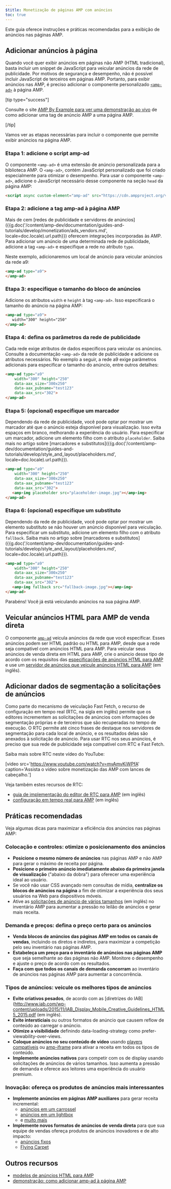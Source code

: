 ```yaml
---
$title: Monetização de páginas AMP com anúncios
toc: true
---
```




Este guia oferece instruções e práticas recomendadas para a exibição de anúncios nas páginas AMP.

## Adicionar anúncios à página

Quando você quer exibir anúncios em páginas não AMP (HTML tradicional), basta incluir um snippet de JavaScript para veicular anúncios da rede de publicidade.  Por motivos de segurança e desempenho, não é possível incluir JavaScript de terceiros em páginas AMP.  Portanto, para exibir anúncios nas AMP, é preciso adicionar o componente personalizado [`<amp-ad>`](/pt_br/docs/reference/components/amp-ad.html) à página AMP.

[tip type="success"]

Consulte o site [AMP By Example para ver uma demonstração ao vivo](https://ampbyexample.com/components/amp-ad/) de como adicionar uma tag de anúncio AMP a uma página AMP.

[/tip]

Vamos ver as etapas necessárias para incluir o componente que permite exibir anúncios na página AMP.

### Etapa 1: adicione o script amp-ad

O componente `<amp-ad>` é uma extensão de anúncio personalizada para a biblioteca AMP. O `<amp-ad>`, contém JavaScript personalizado que foi criado especialmente para otimizar o desempenho. Para usar o componente `<amp-ad>`, adicione o JavaScript necessário desse componente na seção `head` da página AMP:

```html
<script async custom-element="amp-ad" src="https://cdn.ampproject.org/v0/amp-ad-0.1.js"></script>
```

### Etapa 2: adicione a tag amp-ad à página AMP

Mais de cem [redes de publicidade e servidores de anúncios]({{g.doc('/content/amp-dev/documentation/guides-and-tutorials/develop/monetization/ads_vendors.md', locale=doc.locale).url.path}}) oferecem integrações incorporadas às AMP.  Para adicionar um anúncio de uma determinada rede de publicidade, adicione a tag `<amp-ad>` e especifique a rede no atributo `type`.

Neste exemplo, adicionaremos um local de anúncio para veicular anúncios da rede a9: 

```html
<amp-ad type="a9">
</amp-ad>
```

### Etapa 3: especifique o tamanho do bloco de anúncios

Adicione os atributos `width` e `height` à tag `<amp-ad>`.  Isso especificará o tamanho do anúncio na página AMP: 

```html hl_lines="2"
<amp-ad type="a9">
   width="300" height="250"
</amp-ad>
```

### Etapa 4: defina os parâmetros da rede de publicidade

Cada rede exige atributos de dados específicos para veicular os anúncios.  Consulte a documentação `<amp-ad>` da rede de publicidade e adicione os atributos necessários. No exemplo a seguir, a rede a9 exige parâmetros adicionais para especificar o tamanho do anúncio, entre outros detalhes:

```html hl_lines="3 4 5"
<amp-ad type="a9"
    width="300" height="250"
    data-aax_size="300x250"
    data-aax_pubname="test123"
    data-aax_src="302">
</amp-ad>
```

### Etapa 5: (opcional) especifique um marcador 

Dependendo da rede de publicidade, você pode optar por mostrar um marcador até que o anúncio esteja disponível para visualização. Isso evita espaços em branco, melhorando a experiência do usuário.  Para especificar um marcador, adicione um elemento filho com o atributo `placeholder`. Saiba mais no artigo sobre [marcadores e substitutos]({{g.doc('/content/amp-dev/documentation/guides-and-tutorials/develop/style_and_layout/placeholders.md', locale=doc.locale).url.path}}).

```html hl_lines="6"
<amp-ad type="a9"
    width="300" height="250"
    data-aax_size="300x250"
    data-aax_pubname="test123"
    data-aax_src="302">
   <amp-img placeholder src="placeholder-image.jpg"></amp-img>
</amp-ad>
```

### Etapa 6: (opcional) especifique um substituto 

Dependendo da rede de publicidade, você pode optar por mostrar um elemento substituto se não houver um anúncio disponível para veiculação. Para especificar um substituto, adicione um elemento filho com o atributo `fallback`. Saiba mais no artigo sobre [marcadores e substitutos]({{g.doc('/content/amp-dev/documentation/guides-and-tutorials/develop/style_and_layout/placeholders.md', locale=doc.locale).url.path}}).

```html hl_lines="6"
<amp-ad type="a9"
    width="300" height="250"
    data-aax_size="300x250"
    data-aax_pubname="test123"
    data-aax_src="302">
   <amp-img fallback src="fallback-image.jpg"></amp-img>
</amp-ad>
```

Parabéns! Você já está veiculando anúncios na sua página AMP.

## Veicular anúncios HTML para AMP de venda direta

O componente [`amp-ad`](/pt_br/docs/reference/components/amp-ad.html) veicula anúncios da rede que você especificar.  Esses anúncios podem ser HTML padrão ou HTML para AMP, desde que a rede seja compatível com anúncios HTML para AMP. Para veicular seus anúncios de venda direta em HTML para AMP, crie o anúncio desse tipo de acordo com os requisitos das [especificações de anúncios HTML para AMP](/pt_br/docs/ads/a4a_spec.html) e use um [servidor de anúncios que veicule anúncios HTML para AMP](https://github.com/ampproject/amphtml/blob/master/ads/google/a4a/docs/a4a-readme.md#publishers) (em inglês).

## Adicionar dados de segmentação a solicitações de anúncios

Como parte do mecanismo de veiculação Fast Fetch, o recurso de configuração em tempo real (RTC, na sigla em inglês) permite que os editores incrementem as solicitações de anúncios com informações de segmentação próprias e de terceiros que são recuperadas no tempo de execução. O RTC permite até cinco frases de destaque nos servidores de segmentação para cada local de anúncio, e os resultados delas são anexados à solicitação de anúncio.  Para usar RTC nos seus anúncios, é preciso que sua rede de publicidade seja compatível com RTC e Fast Fetch.  

Saiba mais sobre RTC neste vídeo do YouTube:

[video src='https://www.youtube.com/watch?v=mvAmvKiWPfA' caption='Assista o vídeo sobre monetização das AMP com lances de cabeçalho.']

Veja também estes recursos de RTC:

*   [guia de implementação do editor de RTC para AMP](https://github.com/ampproject/amphtml/blob/master/extensions/amp-a4a/rtc-publisher-implementation-guide.md) (em inglês)
*   [configuração em tempo real para AMP](https://github.com/ampproject/amphtml/blob/master/extensions/amp-a4a/rtc-documentation.md) (em inglês)


## Práticas recomendadas

Veja algumas dicas para maximizar a eficiência dos anúncios nas páginas AMP:


### Colocação e controles: otimize o posicionamento dos anúncios

*   **Posicione o mesmo número de anúncios** nas páginas AMP e não AMP para gerar o máximo de receita por página.
*   **Posicione o primeiro anúncio imediatamente abaixo da primeira janela de visualização** ("abaixo da dobra") para oferecer uma experiência ideal ao usuário.
*   Se você não usar CSS avançado nem consultas de mídia, **centralize os blocos de anúncios na página** a fim de otimizar a experiência dos seus usuários na Web para dispositivos móveis.
*   Ative as [solicitações de anúncio de vários tamanhos](https://github.com/ampproject/amphtml/blob/master/ads/README.md#support-for-multi-size-ad-requests) (em inglês) no inventário AMP para aumentar a pressão no leilão de anúncios e gerar mais receita.

### Demanda e preços: defina o preço certo para os anúncios

*   **Venda blocos de anúncios das páginas AMP em todos os canais de vendas**, incluindo os diretos e indiretos, para maximizar a competição pelo seu inventário nas páginas AMP.
*   **Estabeleça um preço para o inventário de anúncios nas páginas AMP** que seja semelhante ao das páginas não AMP. Monitore o desempenho e ajuste o preço de acordo com os resultados.
*   **Faça com que todos os canais de demanda concorram** ao inventário de anúncios nas páginas AMP para aumentar a concorrência.

### Tipos de anúncios: veicule os melhores tipos de anúncios

*   **Evite criativos pesados**, de acordo com as [diretrizes do IAB](http://www.iab.com/wp-content/uploads/2015/11/IAB_Display_Mobile_Creative_Guidelines_HTML5_2015.pdf (em inglês).
*   **Evite intersticiais** ou outros formatos de anúncio que causem reflow de conteúdo ao carregar o anúncio.
*   **Otimize a visibilidade** definindo data-loading-strategy como prefer-viewability-over-views.
*   **Coloque anúncios no seu conteúdo de vídeo** usando [players compatíveis](/pt_br/docs/reference/components.html#media) ou [amp-iframe](https://ampbyexample.com/components/amp-iframe/) para ativar a receita em todos os tipos de conteúdo.
*   **Implemente anúncios nativos** para competir com os de display usando solicitações de anúncios de vários tamanhos. Isso aumenta a pressão de demanda e oferece aos leitores uma experiência do usuário premium.

### Inovação: ofereça os produtos de anúncios mais interessantes

*   **Implemente anúncios em páginas AMP auxiliares** para gerar receita incremental:
    *   [anúncios em um carrossel](https://ampbyexample.com/amp-ads/advanced_ads/carousel_ad/)
    *   [anúncios em um lightbox](https://ampbyexample.com/amp-ads/experimental_ads/lightbox_ad/)
    *   e [muito mais](https://ampbyexample.com/amp-ads/#amp-ads/advanced_ads)
*   **Implemente novos formatos de anúncios de venda direta** para que sua equipe de vendas ofereça produtos de anúncios inovadores e de alto impacto:
    *   [anúncios fixos](https://ampbyexample.com/components/amp-sticky-ad/)
    *   [Flying Carpet](https://ampbyexample.com/components/amp-fx-flying-carpet/)

## Outros recursos

*   [modelos de anúncios HTML para AMP](https://ampbyexample.com/amp-ads/#amp-ads/advanced_ads)
*   [demonstração: como adicionar amp-ad à página AMP](https://ampbyexample.com/components/amp-ad/)
 
